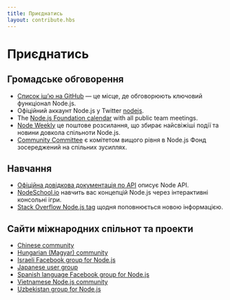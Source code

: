```yaml
---
title: Приєднатись
layout: contribute.hbs
---
```


# Приєднатись

## Громадське обговорення

* [Список іш’ю на GitHub](https://github.com/nodejs/node/issues) — це місце, де обговорюють ключовий функціонал Node.js.
* Офіційний аккаунт Node.js у Twitter [nodejs](https://twitter.com/nodejs).
* The [Node.js Foundation calendar](https://nodejs.org/calendar) with all public team meetings.
* [Node Weekly](https://nodeweekly.com/) це поштове розсилання, що збирає найсвіжіші події та новини довкола спільноти Node.js.
* [Community Committee](https://github.com/nodejs/community-committee) є комітетом вищого рівня в Node.js Фонд зосереджений на спільних зусиллях.

## Навчання

* [Офіційна довідкова документація по API](https://nodejs.org/api/) описує Node API.
* [NodeSchool.io](https://nodeschool.io/) навчить вас концепцій Node.js через інтерактивні консольні ігри.
* [Stack Overflow Node.js tag](https://stackoverflow.com/questions/tagged/node.js) щодня поповнюється новою інформацією.

## Сайти міжнародних спільнот та проекти

* [Chinese community](https://cnodejs.org/)
* [Hungarian (Magyar) community](https://nodehun.blogspot.com/)
* [Israeli Facebook group for Node.js](https://www.facebook.com/groups/node.il/)
* [Japanese user group](https://nodejs.jp/)
* [Spanish language Facebook group for Node.js](https://www.facebook.com/groups/node.es/)
* [Vietnamese Node.js community](https://www.facebook.com/nodejs.vn/)
* [Uzbekistan group for Node.js](https://t.me/nodejs_uz)
